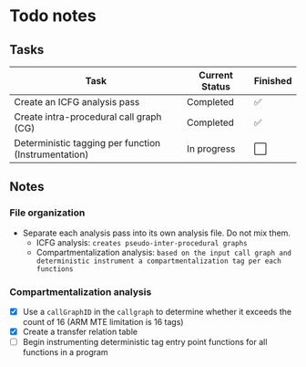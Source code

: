 # Todo notes

## Tasks
| Task                            | Current Status  | Finished      | 
|----------------                 |---------------  |-----------    |
| Create an ICFG analysis pass | Completed | :white_check_mark: | 
| Create intra-procedural call graph (CG)| Completed | :white_check_mark: |
| Deterministic tagging per function (Instrumentation) | In progress | :white_large_square: |

## Notes
### File organization
- Separate each analysis pass into its own analysis file. Do not mix them.
  - ICFG analysis: `creates pseudo-inter-procedural graphs`
  - Compartmentalization analysis: `based on the input call graph and deterministic instrument a compartmentalization tag per each functions`

### Compartmentalization analysis
- [x] Use a `callGraphID` in the `callgraph` to determine whether it exceeds the count of 16 (ARM MTE limitation is 16 tags)
- [x] Create a transfer relation table
- [ ] Begin instrumenting deterministic tag entry point functions for all functions in a program